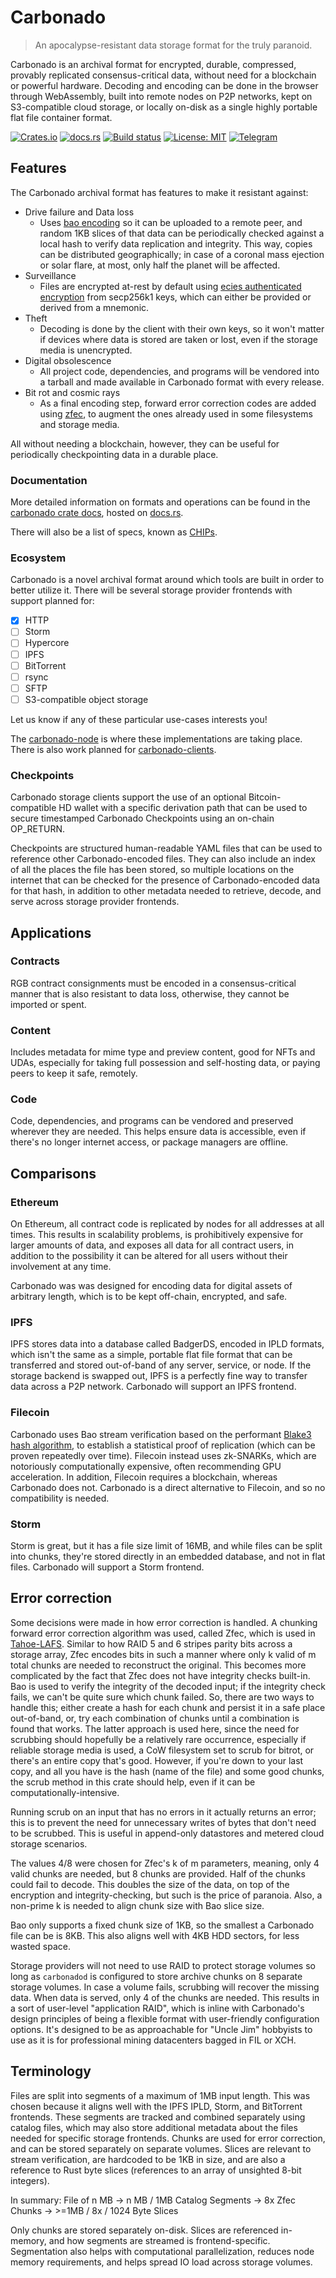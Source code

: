 # Carbonado

> An apocalypse-resistant data storage format for the truly paranoid.

Carbonado is an archival format for encrypted, durable, compressed, provably replicated consensus-critical data, without need for a blockchain or powerful hardware. Decoding and encoding can be done in the browser through WebAssembly, built into remote nodes on P2P networks, kept on S3-compatible cloud storage, or locally on-disk as a single highly portable flat file container format.

[![Crates.io](https://img.shields.io/crates/v/carbonado?style=flat-square)](https://docs.rs/carbonado/latest/carbonado/)
[![docs.rs](https://img.shields.io/docsrs/carbonado?label=docs&style=flat-square)](https://docs.rs/carbonado/latest/carbonado/)
[![Build status](https://img.shields.io/github/actions/workflow/status/diba-io/carbonado/rust.yaml?branch=main&style=flat-square)](https://github.com/diba-io/carbonado/actions/workflows/rust.yaml)
[![License: MIT](https://img.shields.io/crates/l/carbonado?style=flat-square)](https://mit-license.org)
[![Telegram](https://img.shields.io/badge/telegram-invite-blue?style=flat-square)](https://t.me/+eQk5aQ5--iUxYzVk)

## Features

The Carbonado archival format has features to make it resistant against:

- Drive failure and Data loss
    - Uses [bao encoding](https://github.com/oconnor663/bao) so it can be uploaded to a remote peer, and random 1KB slices of that data can be periodically checked against a local hash to verify data replication and integrity. This way, copies can be distributed geographically; in case of a coronal mass ejection or solar flare, at most, only half the planet will be affected.
- Surveillance
    - Files are encrypted at-rest by default using [ecies authenticated encryption](https://docs.rs/ecies/latest/ecies/) from secp256k1 keys, which can either be provided or derived from a mnemonic.
- Theft
    - Decoding is done by the client with their own keys, so it won't matter if devices where data is stored are taken or lost, even if the storage media is unencrypted.
- Digital obsolescence
    - All project code, dependencies, and programs will be vendored into a tarball and made available in Carbonado format with every release.
- Bit rot and cosmic rays
  - As a final encoding step, forward error correction codes are added using [zfec](https://github.com/thornleywalker/zfec-rs), to augment the ones already used in some filesystems and storage media.

All without needing a blockchain, however, they can be useful for periodically checkpointing data in a durable place.

### Documentation

More detailed information on formats and operations can be found in the [carbonado crate docs](https://docs.rs/carbonado/latest/carbonado), hosted on [docs.rs](https://docs.rs).

There will also be a list of specs, known as [CHIPs](https://github.com/diba-io/CHIPs).

### Ecosystem

Carbonado is a novel archival format around which tools are built in order to better utilize it. There will be several storage provider frontends with support planned for:

- [x] HTTP
- [ ] Storm
- [ ] Hypercore
- [ ] IPFS
- [ ] BitTorrent
- [ ] rsync
- [ ] SFTP
- [ ] S3-compatible object storage

Let us know if any of these particular use-cases interests you!

The [carbonado-node](https://github.com/diba-io/carbonado-node) is where these implementations are taking place. There is also work planned for [carbonado-clients](https://github.com/diba-io/carbonado-clients).

### Checkpoints

Carbonado storage clients support the use of an optional Bitcoin-compatible HD wallet with a specific derivation path that can be used to secure timestamped Carbonado Checkpoints using an on-chain OP_RETURN.

Checkpoints are structured human-readable YAML files that can be used to reference other Carbonado-encoded files. They can also include an index of all the places the file has been stored, so multiple locations on the internet that can be checked for the presence of Carbonado-encoded data for that hash, in addition to other metadata needed to retrieve, decode, and serve across storage provider frontends.

## Applications

### Contracts

RGB contract consignments must be encoded in a consensus-critical manner that is also resistant to data loss, otherwise, they cannot be imported or spent.

### Content

Includes metadata for mime type and preview content, good for NFTs and UDAs, especially for taking full possession and self-hosting data, or paying peers to keep it safe, remotely.

### Code

Code, dependencies, and programs can be vendored and preserved wherever they are needed. This helps ensure data is accessible, even if there's no longer internet access, or package managers are offline.

## Comparisons

### Ethereum

On Ethereum, all contract code is replicated by nodes for all addresses at all times. This results in scalability problems, is prohibitively expensive for larger amounts of data, and exposes all data for all contract users, in addition to the possibility it can be altered for all users without their involvement at any time.

Carbonado was was designed for encoding data for digital assets of arbitrary length, which is to be kept off-chain, encrypted, and safe.

### IPFS

IPFS stores data into a database called BadgerDS, encoded in IPLD formats, which isn't the same as a simple, portable flat file format that can be transferred and stored out-of-band of any server, service, or node. If the storage backend is swapped out, IPFS is a perfectly fine way to transfer data across a P2P network. Carbonado will support an IPFS frontend.

### Filecoin

Carbonado uses Bao stream verification based on the performant [Blake3 hash algorithm](https://github.com/BLAKE3-team/BLAKE3), to establish a statistical proof of replication (which can be proven repeatedly over time). Filecoin instead uses zk-SNARKs, which are notoriously computationally expensive, often recommending GPU acceleration. In addition, Filecoin requires a blockchain, whereas Carbonado does not. Carbonado is a direct alternative to Filecoin, and so no compatibility is needed.

### Storm

Storm is great, but it has a file size limit of 16MB, and while files can be split into chunks, they're stored directly in an embedded database, and not in flat files. Carbonado will support a Storm frontend.

## Error correction

Some decisions were made in how error correction is handled. A chunking forward error correction algorithm was used, called Zfec, which is used in [Tahoe-LAFS](https://tahoe-lafs.org/trac/tahoe-lafs). Similar to how RAID 5 and 6 stripes parity bits across a storage array, Zfec encodes bits in such a manner where only k valid of m total chunks are needed to reconstruct the original. This becomes more complicated by the fact that Zfec does not have integrity checks built-in. Bao is used to verify the integrity of the decoded input; if the integrity check fails, we can't be quite sure which chunk failed. So, there are two ways to handle this; either create a hash for each chunk and persist it in a safe place out-of-band, or, try each combination of chunks until a combination is found that works. The latter approach is used here, since the need for scrubbing should hopefully be a relatively rare occurrence, especially if reliable storage media is used, a CoW filesystem set to scrub for bitrot, or there's an entire copy that's good. However, if you're down to your last copy, and all you have is the hash (name of the file) and some good chunks, the scrub method in this crate should help, even if it can be computationally-intensive.

Running scrub on an input that has no errors in it actually returns an error; this is to prevent the need for unnecessary writes of bytes that don't need to be scrubbed. This is useful in append-only datastores and metered cloud storage scenarios.

The values 4/8 were chosen for Zfec's k of m parameters, meaning, only 4 valid chunks are needed, but 8 chunks are provided. Half of the chunks could fail to decode. This doubles the size of the data, on top of the encryption and integrity-checking, but such is the price of paranoia. Also, a non-prime k is needed to align chunk size with Bao slice size.

Bao only supports a fixed chunk size of 1KB, so the smallest a Carbonado file can be is 8KB. This also aligns well with 4KB HDD sectors, for less wasted space.

Storage providers will not need to use RAID to protect storage volumes so long as `carbonadod` is configured to store archive chunks on 8 separate storage volumes. In case a volume fails, scrubbing will recover the missing data. When data is served, only 4 of the chunks are needed. This results in a sort of user-level "application RAID", which is inline with Carbonado's design principles of being a flexible format with user-friendly configuration options. It's designed to be as approachable for "Uncle Jim" hobbyists to use as it is for professional mining datacenters bagged in FIL or XCH.

## Terminology

Files are split into segments of a maximum of 1MB input length. This was chosen because it aligns well with the IPFS IPLD, Storm, and BitTorrent frontends. These segments are tracked and combined separately using catalog files, which may also store additional metadata about the files needed for specific storage frontends. Chunks are used for error correction, and can be stored separately on separate volumes. Slices are relevant to stream verification, are hardcoded to be 1KB in size, and are also a reference to Rust byte slices (references to an array of unsighted 8-bit integers).

In summary: File of n MB -> n MB / 1MB Catalog Segments -> 8x Zfec Chunks -> >=1MB / 8x / 1024 Byte Slices

Only chunks are stored separately on-disk. Slices are referenced in-memory, and how segments are streamed is frontend-specific. Segmentation also helps with computational parallelization, reduces node memory requirements, and helps spread IO load across storage volumes.
